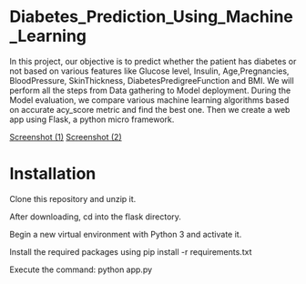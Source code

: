 # Diabetes_Prediction_Using_Machine_Learning
In this project, our objective is to predict whether the patient has diabetes
or not based on various features like Glucose level, Insulin, Age,Pregnancies, BloodPressure, SkinThickness, DiabetesPredigreeFunction and BMI.
We will perform all the steps from Data gathering to Model deployment.
During the Model evaluation, we compare various machine learning algorithms based on accurate acy_score metric and find the best one.
Then we create a web app using Flask, a python micro framework.

[Screenshot (1)](https://github.com/rituraj9927/Diabetes_Prediction_Using_Machine_Learning/assets/131273620/c2424523-4d46-48bb-a3d8-101c535c4f86)
[Screenshot (2)](https://github.com/rituraj9927/Diabetes_Prediction_Using_Machine_Learning/assets/131273620/a7d0406e-0f52-45a8-a718-3577dab26e31)

# Installation
Clone this repository and unzip it.

After downloading, cd into the flask directory.

Begin a new virtual environment with Python 3 and activate it.

Install the required packages using pip install -r requirements.txt

Execute the command: python app.py


